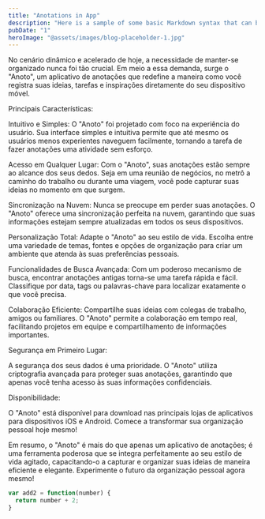 ```yaml
---
title: "Anotations in App"
description: "Here is a sample of some basic Markdown syntax that can be used when writing Markdown content in Astro."
pubDate: "1"
heroImage: "@assets/images/blog-placeholder-1.jpg"
---
```


No cenário dinâmico e acelerado de hoje, a necessidade de manter-se organizado nunca foi tão crucial. 
Em meio a essa demanda, surge o "Anoto", um aplicativo de anotações que redefine a maneira como você 
registra suas ideias, tarefas e inspirações diretamente do seu dispositivo móvel.

Principais Características:

Intuitivo e Simples: O "Anoto" foi projetado com foco na experiência 
do usuário. Sua interface simples e intuitiva permite que até mesmo os usuários menos experientes naveguem 
facilmente, tornando a tarefa de fazer anotações uma atividade sem esforço.

Acesso em Qualquer Lugar: Com o "Anoto", suas anotações estão sempre ao alcance dos seus dedos. Seja em uma 
reunião de negócios, no metrô a caminho do trabalho ou durante uma viagem, você pode capturar suas ideias 
no momento em que surgem.

Sincronização na Nuvem: Nunca se preocupe em perder suas anotações. O "Anoto" oferece uma sincronização 
perfeita na nuvem, garantindo que suas informações estejam sempre atualizadas em todos os seus dispositivos.

Personalização Total: Adapte o "Anoto" ao seu estilo de vida. Escolha entre uma variedade de temas, fontes 
e opções de organização para criar um ambiente que atenda às suas preferências pessoais.

Funcionalidades de Busca Avançada: Com um poderoso mecanismo de busca, encontrar anotações antigas torna-se
uma tarefa rápida e fácil. Classifique por data, tags ou palavras-chave para localizar exatamente 
o que você precisa.

Colaboração Eficiente: Compartilhe suas ideias com colegas de trabalho, amigos ou familiares. 
O "Anoto" permite a colaboração em tempo real, facilitando projetos em equipe e compartilhamento de 
informações importantes.

Segurança em Primeiro Lugar:

A segurança dos seus dados é uma prioridade. O "Anoto" utiliza criptografia avançada para proteger suas 
anotações, garantindo que apenas você tenha acesso às suas informações confidenciais.

Disponibilidade:

O "Anoto" está disponível para download nas principais lojas de aplicativos para dispositivos iOS e Android. 
Comece a transformar sua organização pessoal hoje mesmo!

Em resumo, o "Anoto" é mais do que apenas um aplicativo de anotações; é uma ferramenta poderosa que se 
integra perfeitamente ao seu estilo de vida agitado, capacitando-o a capturar e organizar suas ideias de 
maneira eficiente e elegante. Experimente o futuro da organização pessoal agora mesmo!

```js
var add2 = function(number) {
  return number + 2;
}
```
